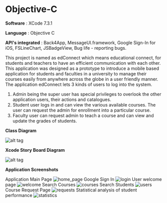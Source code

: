 # Objective-C

**Software** : XCode 7.3.1

**Language** : Objective C

**API's integrated** : Back4App, MessageUI.framework, Google Sign-In for iOS, FSLineChart, JSBadgeView, Bug life - reporting bugs.

This project is named as edConnect which means educational connect, for students and teachers to have an efficient communication with each other. This application was designed as a prototype to introduce a mobile based application for students and faculties in a university to manage their courses easily from anywhere across the globe in a user friendly manner.
The application edConnect lets 3 kinds of users to log into the system. 

1. Admin being the super user has special privileges to overlook the other application users, their actions and catalogues.
2. Student user logs in and can view the various available courses. The user can request the admin for enrollment into a particular course.
3. Faculty user can request admin to teach a course and can view and update the grades of students.

**Class Diagram**

![alt tag](https://cloud.githubusercontent.com/assets/18182515/21335375/51dd2724-c62c-11e6-8682-d5ba73ce44d0.jpg)

**Xcode Story Board Diagram**

![alt tag](https://cloud.githubusercontent.com/assets/18182515/21335423/c061418a-c62c-11e6-9c9c-b371f41b3b41.png)

**Application Screenshots**

Application Main Page
![home_page](https://cloud.githubusercontent.com/assets/18182515/25932646/7d6836c6-35e0-11e7-90cf-0d2422005277.png)
Google Sign In
![login](https://cloud.githubusercontent.com/assets/18182515/25932644/7d643210-35e0-11e7-9608-e45812916c84.png)
User welcome page
![welcome](https://cloud.githubusercontent.com/assets/18182515/25932641/7d62c47a-35e0-11e7-90d1-84a767b6e3a4.png)
Search Courses
![courses](https://cloud.githubusercontent.com/assets/18182515/25932645/7d655e60-35e0-11e7-9644-241b9ad4ef49.png)
Search Students
![users](https://cloud.githubusercontent.com/assets/18182515/25932643/7d63ac00-35e0-11e7-872a-23a349501de7.png)
Course Request Page
![requests](https://cloud.githubusercontent.com/assets/18182515/25932640/7d6299fa-35e0-11e7-8dd3-4900409e760d.png)
Statistical analysis of student performance
![statistics](https://cloud.githubusercontent.com/assets/18182515/25932642/7d635d04-35e0-11e7-9b0f-0b01208dc332.png)

